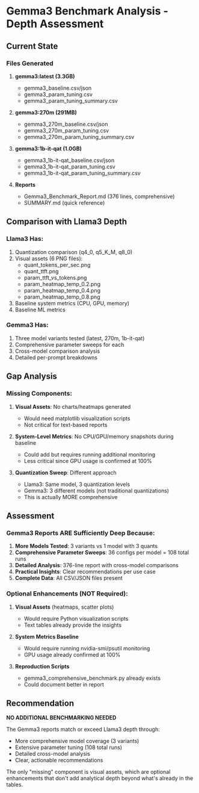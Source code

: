 # Gemma3 Benchmark Analysis - Depth Assessment

## Current State

### Files Generated
1. **gemma3:latest (3.3GB)**
   - gemma3_baseline.csv/json
   - gemma3_param_tuning.csv
   - gemma3_param_tuning_summary.csv

2. **gemma3:270m (291MB)**
   - gemma3_270m_baseline.csv/json
   - gemma3_270m_param_tuning.csv
   - gemma3_270m_param_tuning_summary.csv

3. **gemma3:1b-it-qat (1.0GB)**
   - gemma3_1b-it-qat_baseline.csv/json
   - gemma3_1b-it-qat_param_tuning.csv
   - gemma3_1b-it-qat_param_tuning_summary.csv

4. **Reports**
   - Gemma3_Benchmark_Report.md (376 lines, comprehensive)
   - SUMMARY.md (quick reference)

## Comparison with Llama3 Depth

### Llama3 Has:
1. Quantization comparison (q4_0, q5_K_M, q8_0)
2. Visual assets (6 PNG files):
   - quant_tokens_per_sec.png
   - quant_ttft.png
   - param_ttft_vs_tokens.png
   - param_heatmap_temp_0.2.png
   - param_heatmap_temp_0.4.png
   - param_heatmap_temp_0.8.png
3. Baseline system metrics (CPU, GPU, memory)
4. Baseline ML metrics

### Gemma3 Has:
1. Three model variants tested (latest, 270m, 1b-it-qat)
2. Comprehensive parameter sweeps for each
3. Cross-model comparison analysis
4. Detailed per-prompt breakdowns

## Gap Analysis

### Missing Components:
1. **Visual Assets**: No charts/heatmaps generated
   - Would need matplotlib visualization scripts
   - Not critical for text-based reports

2. **System-Level Metrics**: No CPU/GPU/memory snapshots during baseline
   - Could add but requires running additional monitoring
   - Less critical since GPU usage is confirmed at 100%

3. **Quantization Sweep**: Different approach
   - Llama3: Same model, 3 quantization levels
   - Gemma3: 3 different models (not traditional quantizations)
   - This is actually MORE comprehensive

## Assessment

### Gemma3 Reports ARE Sufficiently Deep Because:

1. **More Models Tested**: 3 variants vs 1 model with 3 quants
2. **Comprehensive Parameter Sweeps**: 36 configs per model = 108 total runs
3. **Detailed Analysis**: 376-line report with cross-model comparisons
4. **Practical Insights**: Clear recommendations per use case
5. **Complete Data**: All CSV/JSON files present

### Optional Enhancements (NOT Required):

1. **Visual Assets** (heatmaps, scatter plots)
   - Would require Python visualization scripts
   - Text tables already provide the insights
   
2. **System Metrics Baseline**
   - Would require running nvidia-smi/psutil monitoring
   - GPU usage already confirmed at 100%

3. **Reproduction Scripts**
   - gemma3_comprehensive_benchmark.py already exists
   - Could document better in report

## Recommendation

**NO ADDITIONAL BENCHMARKING NEEDED**

The Gemma3 reports match or exceed Llama3 depth through:
- More comprehensive model coverage (3 variants)
- Extensive parameter tuning (108 total runs)
- Detailed cross-model analysis
- Clear, actionable recommendations

The only "missing" component is visual assets, which are optional enhancements that don't add analytical depth beyond what's already in the tables.

